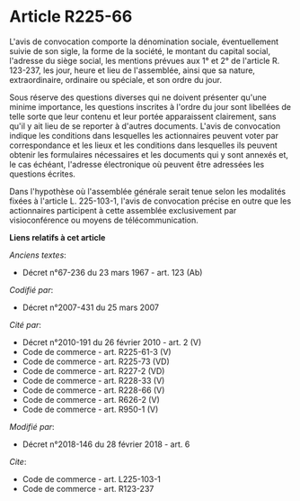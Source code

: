 # Article R225-66

L'avis de convocation comporte la dénomination sociale, éventuellement suivie de son sigle, la forme de la société, le
montant du capital social, l'adresse du siège social, les mentions prévues aux 1° et 2° de l'article R. 123-237, les jour,
heure et lieu de l'assemblée, ainsi que sa nature, extraordinaire, ordinaire ou spéciale, et son ordre du jour. 

Sous réserve des questions diverses qui ne doivent présenter qu'une minime importance, les questions inscrites à l'ordre du
jour sont libellées de telle sorte que leur contenu et leur portée apparaissent clairement, sans qu'il y ait lieu de se
reporter à d'autres documents. L'avis de convocation indique les conditions dans lesquelles les actionnaires peuvent voter
par correspondance et les lieux et les conditions dans lesquelles ils peuvent obtenir les formulaires nécessaires et les
documents qui y sont annexés et, le cas échéant, l'adresse électronique où peuvent être adressées les questions écrites. 

Dans l'hypothèse où l'assemblée générale serait tenue selon les modalités fixées à l'article L. 225-103-1, l'avis de
convocation précise en outre que les actionnaires participent à cette assemblée exclusivement par visioconférence ou moyens
de télécommunication.

**Liens relatifs à cet article**

_Anciens textes_:

  - Décret n°67-236 du 23 mars 1967 - art. 123 (Ab)

_Codifié par_:

  - Décret n°2007-431 du 25 mars 2007

_Cité par_:

  - Décret n°2010-191 du 26 février 2010 - art. 2 (V)
  - Code de commerce - art. R225-61-3 (V)
  - Code de commerce - art. R225-73 (VD)
  - Code de commerce - art. R227-2 (VD)
  - Code de commerce - art. R228-33 (V)
  - Code de commerce - art. R228-66 (V)
  - Code de commerce - art. R626-2 (V)
  - Code de commerce - art. R950-1 (V)

_Modifié par_:

  - Décret n°2018-146 du 28 février 2018 - art. 6

_Cite_:

  - Code de commerce - art. L225-103-1
  - Code de commerce - art. R123-237
